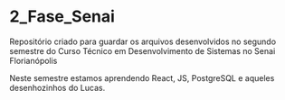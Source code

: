# 2_Fase_Senai
Repositório criado para guardar os arquivos desenvolvidos no segundo semestre do Curso Técnico em Desenvolvimento de Sistemas no Senai Florianópolis

Neste semestre estamos aprendendo React, JS, PostgreSQL e aqueles desenhozinhos do Lucas.

